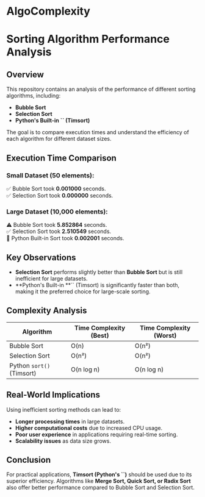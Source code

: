 # AlgoComplexity
# Sorting Algorithm Performance Analysis

## Overview

This repository contains an analysis of the performance of different sorting algorithms, including:

- **Bubble Sort**
- **Selection Sort**
- **Python's Built-in ****\`\`**** (Timsort)**

The goal is to compare execution times and understand the efficiency of each algorithm for different dataset sizes.

## Execution Time Comparison

### Small Dataset (50 elements):

✅ Bubble Sort took **0.001000** seconds.\
✅ Selection Sort took **0.000000** seconds.

### Large Dataset (10,000 elements):

⚠️ Bubble Sort took **5.852864** seconds.\
✅ Selection Sort took **2.510549** seconds.\
🚀 Python Built-in Sort took **0.002001** seconds.

## Key Observations

- **Selection Sort** performs slightly better than **Bubble Sort** but is still inefficient for large datasets.
- \*\*Python's Built-in \*\*\`\` (Timsort) is significantly faster than both, making it the preferred choice for large-scale sorting.

## Complexity Analysis

| Algorithm                 | Time Complexity (Best) | Time Complexity (Worst) |
| ------------------------- | ---------------------- | ----------------------- |
| Bubble Sort               | O(n)                   | O(n²)                   |
| Selection Sort            | O(n²)                  | O(n²)                   |
| Python `sort()` (Timsort) | O(n log n)             | O(n log n)              |

## Real-World Implications

Using inefficient sorting methods can lead to:

- **Longer processing times** in large datasets.
- **Higher computational costs** due to increased CPU usage.
- **Poor user experience** in applications requiring real-time sorting.
- **Scalability issues** as data size grows.

## Conclusion

For practical applications, **Timsort (Python's ****\`\`****)** should be used due to its superior efficiency. Algorithms like **Merge Sort, Quick Sort, or Radix Sort** also offer better performance compared to Bubble Sort and Selection Sort.


